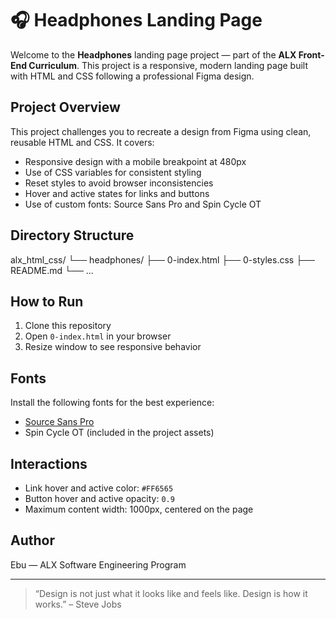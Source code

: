 # 🎧 Headphones Landing Page

Welcome to the **Headphones** landing page project — part of the **ALX Front-End Curriculum**. This project is a responsive, modern landing page built with HTML and CSS following a professional Figma design.

## Project Overview

This project challenges you to recreate a design from Figma using clean, reusable HTML and CSS. It covers:

- Responsive design with a mobile breakpoint at 480px
- Use of CSS variables for consistent styling
- Reset styles to avoid browser inconsistencies
- Hover and active states for links and buttons
- Use of custom fonts: Source Sans Pro and Spin Cycle OT

## Directory Structure

alx_html_css/
└── headphones/
├── 0-index.html
├── 0-styles.css
├── README.md
└── ...

## How to Run

1. Clone this repository
2. Open `0-index.html` in your browser
3. Resize window to see responsive behavior

## Fonts

Install the following fonts for the best experience:

- [Source Sans Pro](https://fonts.google.com/specimen/Source+Sans+Pro)
- Spin Cycle OT (included in the project assets)

## Interactions

- Link hover and active color: `#FF6565`
- Button hover and active opacity: `0.9`
- Maximum content width: 1000px, centered on the page

## Author

Ebu — ALX Software Engineering Program

---

> “Design is not just what it looks like and feels like. Design is how it works.” – Steve Jobs
